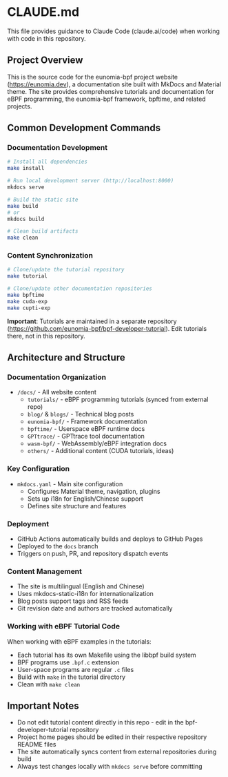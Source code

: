 # CLAUDE.md

This file provides guidance to Claude Code (claude.ai/code) when working with code in this repository.

## Project Overview

This is the source code for the eunomia-bpf project website (https://eunomia.dev), a documentation site built with MkDocs and Material theme. The site provides comprehensive tutorials and documentation for eBPF programming, the eunomia-bpf framework, bpftime, and related projects.

## Common Development Commands

### Documentation Development
```bash
# Install all dependencies
make install

# Run local development server (http://localhost:8000)
mkdocs serve

# Build the static site
make build
# or
mkdocs build

# Clean build artifacts
make clean
```

### Content Synchronization
```bash
# Clone/update the tutorial repository
make tutorial

# Clone/update other documentation repositories
make bpftime
make cuda-exp
make cupti-exp
```

**Important**: Tutorials are maintained in a separate repository (https://github.com/eunomia-bpf/bpf-developer-tutorial). Edit tutorials there, not in this repository.

## Architecture and Structure

### Documentation Organization
- `/docs/` - All website content
  - `tutorials/` - eBPF programming tutorials (synced from external repo)
  - `blog/` & `blogs/` - Technical blog posts
  - `eunomia-bpf/` - Framework documentation
  - `bpftime/` - Userspace eBPF runtime docs
  - `GPTtrace/` - GPTtrace tool documentation
  - `wasm-bpf/` - WebAssembly/eBPF integration docs
  - `others/` - Additional content (CUDA tutorials, ideas)

### Key Configuration
- `mkdocs.yaml` - Main site configuration
  - Configures Material theme, navigation, plugins
  - Sets up i18n for English/Chinese support
  - Defines site structure and features

### Deployment
- GitHub Actions automatically builds and deploys to GitHub Pages
- Deployed to the `docs` branch
- Triggers on push, PR, and repository dispatch events

### Content Management
- The site is multilingual (English and Chinese)
- Uses mkdocs-static-i18n for internationalization
- Blog posts support tags and RSS feeds
- Git revision date and authors are tracked automatically

### Working with eBPF Tutorial Code
When working with eBPF examples in the tutorials:
- Each tutorial has its own Makefile using the libbpf build system
- BPF programs use `.bpf.c` extension
- User-space programs are regular `.c` files
- Build with `make` in the tutorial directory
- Clean with `make clean`

## Important Notes
- Do not edit tutorial content directly in this repo - edit in the bpf-developer-tutorial repository
- Project home pages should be edited in their respective repository README files
- The site automatically syncs content from external repositories during build
- Always test changes locally with `mkdocs serve` before committing